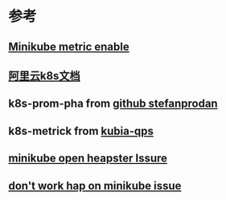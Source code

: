 # 参考
## [Minikube metric enable](https://github.com/kubernetes/minikube/issues/1095)

## [阿里云k8s文档](https://help.aliyun.com/document_detail/53751.html?spm=5176.doc63957.6.826.bS0yel)

## k8s-prom-pha from [github stefanprodan](https://github.com/stefanprodan/k8s-prom-hpa)

## k8s-metrick from [kubia-qps](https://github.com/luksa/kubia-qps)

## [minikube open heapster Issure](https://medium.com/@marko.luksa/kubernetes-autoscaling-based-on-custom-metrics-without-using-a-host-port-b783ed6241ac)

## [don't work hap on minikube issue](https://github.com/kubernetes/minikube/issues/1095)
